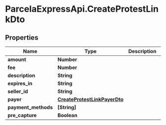 # ParcelaExpressApi.CreateProtestLinkDto

## Properties

Name | Type | Description | Notes
------------ | ------------- | ------------- | -------------
**amount** | **Number** |  | 
**fee** | **Number** |  | 
**description** | **String** |  | 
**expires_in** | **String** |  | [optional] 
**seller_id** | **String** |  | 
**payer** | [**CreateProtestLinkPayerDto**](CreateProtestLinkPayerDto.md) |  | 
**payment_methods** | **[String]** |  | 
**pre_capture** | **Boolean** |  | [optional] 



